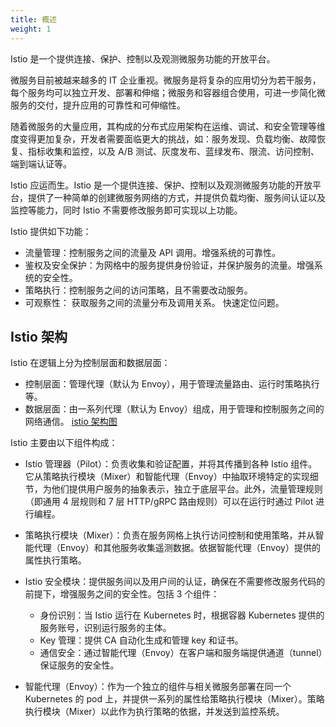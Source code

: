 ```yaml
---
title: 概述
weight: 1
---
```


Istio 是一个提供连接、保护、控制以及观测微服务功能的开放平台。

微服务目前被越来越多的 IT 企业重视。微服务是将复杂的应用切分为若干服务，每个服务均可以独立开发、部署和伸缩；微服务和容器组合使用，可进一步简化微服务的交付，提升应用的可靠性和可伸缩性。

随着微服务的大量应用，其构成的分布式应用架构在运维、调试、和安全管理等维度变得更加复杂，开发者需要面临更大的挑战，如：服务发现、负载均衡、故障恢复、指标收集和监控，以及 A/B 测试、灰度发布、蓝绿发布、限流、访问控制、端到端认证等。

Istio 应运而生。Istio 是一个提供连接、保护、控制以及观测微服务功能的开放平台，提供了一种简单的创建微服务网络的方式，并提供负载均衡、服务间认证以及监控等能力，同时 Istio 不需要修改服务即可实现以上功能。

Istio 提供如下功能：

- 流量管理：控制服务之间的流量及 API 调用。增强系统的可靠性。
- 鉴权及安全保护：为网格中的服务提供身份验证，并保护服务的流量。增强系统的安全性。
- 策略执行：控制服务之间的访问策略，且不需要改动服务。
- 可观察性： 获取服务之间的流量分布及调用关系。 快速定位问题。

## Istio 架构

Istio 在逻辑上分为控制层面和数据层面：

- 控制层面：管理代理（默认为 Envoy），用于管理流量路由、运行时策略执行等。
- 数据层面：由一系列代理（默认为 Envoy）组成，用于管理和控制服务之间的网络通信。
  [istio 架构图](https://static-aliyun-doc.oss-cn-hangzhou.aliyuncs.com/assets/img/zh-CN/3455113851/p10963.png)

Istio 主要由以下组件构成：

- Istio 管理器（Pilot）：负责收集和验证配置，并将其传播到各种 Istio 组件。它从策略执行模块（Mixer）和智能代理（Envoy）中抽取环境特定的实现细节，为他们提供用户服务的抽象表示，独立于底层平台。此外，流量管理规则（即通用 4 层规则和 7 层 HTTP/gRPC 路由规则）可以在运行时通过 Pilot 进行编程。
- 策略执行模块（Mixer）：负责在服务网格上执行访问控制和使用策略，并从智能代理（Envoy）和其他服务收集遥测数据。依据智能代理（Envoy）提供的属性执行策略。
- Istio 安全模块：提供服务间以及用户间的认证，确保在不需要修改服务代码的前提下，增强服务之间的安全性。包括 3 个组件：

  - 身份识别：当 Istio 运行在 Kubernetes 时，根据容器 Kubernetes 提供的服务账号，识别运行服务的主体。
  - Key 管理：提供 CA 自动化生成和管理 key 和证书。
  - 通信安全：通过智能代理（Envoy）在客户端和服务端提供通道（tunnel）保证服务的安全性。

- 智能代理（Envoy）：作为一个独立的组件与相关微服务部署在同一个 Kubernetes 的 pod 上，并提供一系列的属性给策略执行模块（Mixer）。策略执行模块（Mixer）以此作为执行策略的依据，并发送到监控系统。
